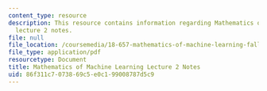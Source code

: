 ```yaml
---
content_type: resource
description: This resource contains information regarding Mathematics of machine learning
  lecture 2 notes.
file: null
file_location: /coursemedia/18-657-mathematics-of-machine-learning-fall-2015/86f311c7073869c5e0c199008787d5c9_MIT18_657F15_L2.pdf
file_type: application/pdf
resourcetype: Document
title: Mathematics of Machine Learning Lecture 2 Notes
uid: 86f311c7-0738-69c5-e0c1-99008787d5c9
---
```

